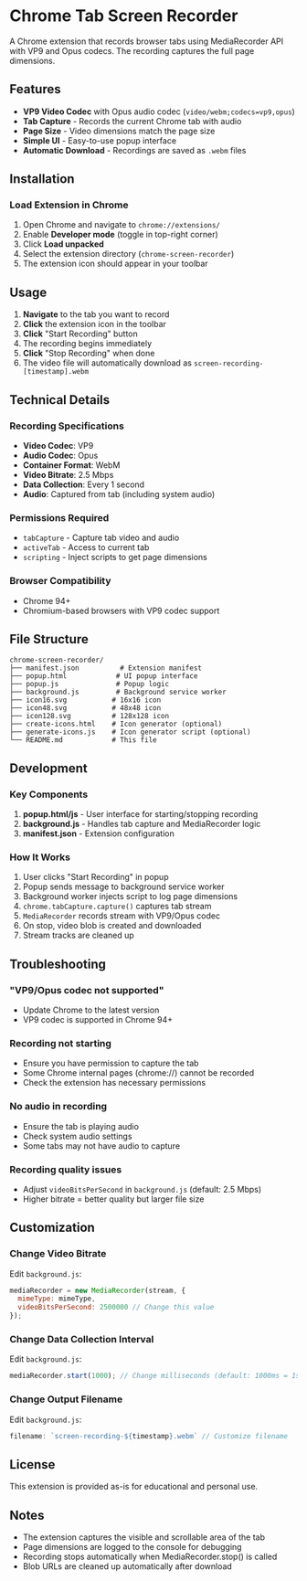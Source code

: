 # Chrome Tab Screen Recorder

A Chrome extension that records browser tabs using MediaRecorder API with VP9 and Opus codecs. The recording captures the full page dimensions.

## Features

- **VP9 Video Codec** with Opus audio codec (`video/webm;codecs=vp9,opus`)
- **Tab Capture** - Records the current Chrome tab with audio
- **Page Size** - Video dimensions match the page size
- **Simple UI** - Easy-to-use popup interface
- **Automatic Download** - Recordings are saved as `.webm` files

## Installation

### Load Extension in Chrome

1. Open Chrome and navigate to `chrome://extensions/`
2. Enable **Developer mode** (toggle in top-right corner)
3. Click **Load unpacked**
4. Select the extension directory (`chrome-screen-recorder`)
5. The extension icon should appear in your toolbar

## Usage

1. **Navigate** to the tab you want to record
2. **Click** the extension icon in the toolbar
3. **Click** "Start Recording" button
4. The recording begins immediately
5. **Click** "Stop Recording" when done
6. The video file will automatically download as `screen-recording-[timestamp].webm`

## Technical Details

### Recording Specifications

- **Video Codec**: VP9
- **Audio Codec**: Opus
- **Container Format**: WebM
- **Video Bitrate**: 2.5 Mbps
- **Data Collection**: Every 1 second
- **Audio**: Captured from tab (including system audio)

### Permissions Required

- `tabCapture` - Capture tab video and audio
- `activeTab` - Access to current tab
- `scripting` - Inject scripts to get page dimensions

### Browser Compatibility

- Chrome 94+
- Chromium-based browsers with VP9 codec support

## File Structure

```
chrome-screen-recorder/
├── manifest.json          # Extension manifest
├── popup.html            # UI popup interface
├── popup.js              # Popup logic
├── background.js         # Background service worker
├── icon16.svg           # 16x16 icon
├── icon48.svg           # 48x48 icon
├── icon128.svg          # 128x128 icon
├── create-icons.html    # Icon generator (optional)
├── generate-icons.js    # Icon generator script (optional)
└── README.md            # This file
```

## Development

### Key Components

1. **popup.html/js** - User interface for starting/stopping recording
2. **background.js** - Handles tab capture and MediaRecorder logic
3. **manifest.json** - Extension configuration

### How It Works

1. User clicks "Start Recording" in popup
2. Popup sends message to background service worker
3. Background worker injects script to log page dimensions
4. `chrome.tabCapture.capture()` captures tab stream
5. `MediaRecorder` records stream with VP9/Opus codec
6. On stop, video blob is created and downloaded
7. Stream tracks are cleaned up

## Troubleshooting

### "VP9/Opus codec not supported"
- Update Chrome to the latest version
- VP9 codec is supported in Chrome 94+

### Recording not starting
- Ensure you have permission to capture the tab
- Some Chrome internal pages (chrome://) cannot be recorded
- Check the extension has necessary permissions

### No audio in recording
- Ensure the tab is playing audio
- Check system audio settings
- Some tabs may not have audio to capture

### Recording quality issues
- Adjust `videoBitsPerSecond` in `background.js` (default: 2.5 Mbps)
- Higher bitrate = better quality but larger file size

## Customization

### Change Video Bitrate
Edit `background.js`:
```javascript
mediaRecorder = new MediaRecorder(stream, {
  mimeType: mimeType,
  videoBitsPerSecond: 2500000 // Change this value
});
```

### Change Data Collection Interval
Edit `background.js`:
```javascript
mediaRecorder.start(1000); // Change milliseconds (default: 1000ms = 1s)
```

### Change Output Filename
Edit `background.js`:
```javascript
filename: `screen-recording-${timestamp}.webm` // Customize filename
```

## License

This extension is provided as-is for educational and personal use.

## Notes

- The extension captures the visible and scrollable area of the tab
- Page dimensions are logged to the console for debugging
- Recording stops automatically when MediaRecorder.stop() is called
- Blob URLs are cleaned up automatically after download
